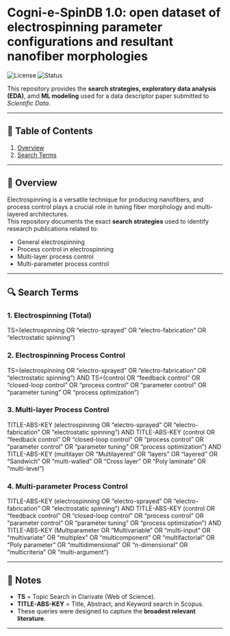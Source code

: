 # Cogni-e-SpinDB 1.0: open dataset of electrospinning parameter configurations and resultant nanofiber morphologies

![License](https://img.shields.io/badge/license-MIT-green.svg)
![Status](https://img.shields.io/badge/status-in%20review-blue.svg)

This repository provides the **search strategies, exploratory data analysis (EDA)**, amd **ML modeling** used for a data descriptor paper submitted to *Scientific Data*.

---

## 📑 Table of Contents  
1. [Overview](#overview)
2. [Search Terms](#search-terms)  
    
---

## 📖 Overview  

Electrospinning is a versatile technique for producing nanofibers, and process control plays a crucial role in tuning fiber morphology and multi-layered architectures.  
This repository documents the exact **search strategies** used to identify research publications related to:  

- General electrospinning  
- Process control in electrospinning  
- Multi-layer process control  
- Multi-parameter process control  

---

## 🔍 Search Terms  

### 1. Electrospinning (Total)
TS=(electrospinning OR “electro-sprayed” OR “electro-fabrication” OR “electrostatic spinning”)

### 2. Electrospinning Process Control  
TS=(electrospinning OR “electro-sprayed” OR “electro-fabrication” OR “electrostatic spinning”)
AND TS=(control OR “feedback control” OR “closed-loop control” OR “process control”
OR “parameter control” OR “parameter tuning” OR “process optimization”)

### 3. Multi-layer Process Control  
TITLE-ABS-KEY (electrospinning OR “electro-sprayed” OR “electro-fabrication” OR “electrostatic spinning”)
AND TITLE-ABS-KEY (control OR “feedback control” OR “closed-loop control” OR “process control”
OR “parameter control” OR “parameter tuning” OR “process optimization”)
AND TITLE-ABS-KEY (multilayer OR “Multilayered” OR “layers” OR “layered” OR “Sandwich”
OR “multi-walled” OR “Cross layer” OR “Poly laminate” OR “multi-level”)

### 4. Multi-parameter Process Control  
TITLE-ABS-KEY (electrospinning OR “electro-sprayed” OR “electro-fabrication” OR “electrostatic spinning”)
AND TITLE-ABS-KEY (control OR “feedback control” OR “closed-loop control” OR “process control”
OR “parameter control” OR “parameter tuning” OR “process optimization”)
AND TITLE-ABS-KEY (Multiparameter OR “Multivariable” OR “multi-input” OR “multivariate” OR “multiplex”
OR “multicomponent” OR “multifactorial” OR “Poly parameter” OR “multidimensional”
OR “n-dimensional” OR “multicriteria” OR “multi-argument”)

---
## 📝 Notes
- **TS** = Topic Search in Clarivate (Web of Science).
- **TITLE-ABS-KEY** = Title, Abstract, and Keyword search in Scopus.
- These queries were designed to capture the **broadest relevant literature**.

---
